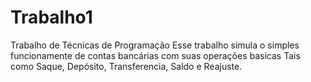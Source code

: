 # Trabalho1
Trabalho de Técnicas de Programação
Esse trabalho simula o simples funcionamente de contas bancárias com suas operações basicas
Tais como Saque, Depósito, Transferencia, Saldo e Reajuste.
